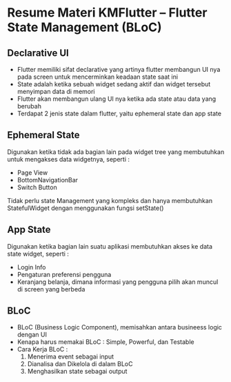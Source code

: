 # Resume Materi KMFlutter – Flutter State Management (BLoC)

## Declarative UI
- Flutter memiliki sifat declarative yang artinya flutter membangun UI nya pada screen untuk mencerminkan keadaan state saat ini
- State adalah ketika sebuah widget sedang aktif dan widget tersebut menyimpan data di memori
- Flutter akan membangun ulang UI nya ketika ada state atau data yang berubah
- Terdapat 2 jenis state dalam flutter, yaitu ephemeral state dan app state

## Ephemeral State
Digunakan ketika tidak ada bagian lain pada widget tree yang membutuhkan untuk mengakses data widgetnya, seperti :
- Page View
- BottomNavigationBar
- Switch Button

Tidak perlu state Management yang kompleks dan hanya membutuhkan StatefulWidget dengan menggunakan fungsi setState()

## App State
Digunakan ketika bagian lain suatu aplikasi membutuhkan akses ke data state widget, seperti :
- Login Info
- Pengaturan preferensi pengguna
- Keranjang belanja, dimana informasi yang pengguna pilih akan muncul di screen yang berbeda

## BLoC
- BLoC (Business Logic Component), memisahkan antara busineess logic dengan UI
- Kenapa harus memakai BLoC : Simple, Powerful, dan Testable
- Cara Kerja BLoC :
    1. Menerima event sebagai input
    2. Dianalisa dan Dikelola di dalam BLoC
    3. Menghasilkan state sebagai output

